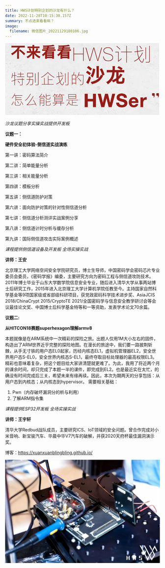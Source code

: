 ```yaml
---
title: HWS计划特别企划的沙龙有什么？
date: 2022-11-28T10:15:30.157Z
summary: 不点进来看看嘛？
image:
  filename: 微信图片_20221129180106.jpg
---
```

![](微信图片_20221129180100.png)

<!--StartFragment-->

*沙龙议题分享实操实战提供开发板*

**议题一：**

**硬件安全初体验-侧信道实战演练** 

第一讲：密码算法简介

第二讲：简单能量分析

第三讲：相关能量分析

第四讲：模板分析

第五讲：侧信道防护对策

第六讲：面向防护对策的针对性侧信道分析

第七讲：侧信道分析测评实战案例分享

第八讲：侧信道计时分析与缓存分析

第九讲：国际侧信道攻击实际案例概述

*课程提供侧信道设备及开发板 全场实操实战*

**讲师：王安**

北京理工大学网络空间安全学院研究员，博士生导师，中国密码学会密码芯片专业委员会委员，《密码学报》编委，主要研究方向为密码工程与侧信道攻防技术。2011年博士毕业于山东大学数学院信息安全专业，随后进入清华大学从事两站博士后研究工作，2015年进入北京理工大学计算机学院任教至今。主持国家自然科学基金等9项国家级或省部级科研项目，获党政密码科学技术进步奖、AsiaJCIS 2018/ChinaCrypt 2015/CryptoTE 2021/全国密码学与信息安全教学研讨会等会议最佳论文奖、中国博士后科学基金特等和一等资助，发表学术论文70余篇。

**议题二:**

**从HITCON18赛题superhexagon理解armv8**

本题就像是在ARM系统中一次精彩的探险之旅。出题人仅用1M大小左右的固件，构造出了ARM世界近乎完整的探险地图。在漫长的旅途中，我们要一路披荆斩棘，从手无寸铁的用户态EL0起家，历经内核态EL1，虚拟机管理器EL2，安全世界用户态S-EL0，安全世界内核态S-EL1，最终夺取目标处理器的最高权限EL3。精彩也意味着复杂，把这个题目给大家讲清楚就更难了。为此，我用了将近两个月的课余时间，却只完成了本题一半的课件，即完成到EL2。也是最近实在太忙，的确没有时间完成后三关，希望未来有缘再续。因此，本次为期两天的分享包括：从用户态到内核态；从内核态到hypervisor。
需要相关基础：

1. Pwn（内存破坏漏洞分的析与利用）
2. 了解ARM指令集

*课程提供ESP32开发板 全场实操实战*

**讲师：王宇轩**

清华大学Redbud战队成员，主要研究ICS、IoT领域的安全问题。曾合作完成对小米音响、新宝骏汽车、华晨中华V7汽车的破解，并获2020天府杯最佳漏洞演示奖。    

博客：https://xuanxuanblingbling.github.io/

![图片](微信图片_20221129180451.jpg)



<!--EndFragment-->